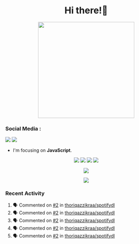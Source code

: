 <h1 align="center">Hi there!👋</h1>

<p align="center"><img src="https://avatars.githubusercontent.com/thoriqazzikraa" width="300" height="300"></p>

<h3 align="left">Social Media :</h3>
<a href="https://facebook.com/thoriqazzikra"><img src="https://img.icons8.com/color/48/000000/facebook.png"></a> <a href="https://instagram.com/nechlophomeria"><img src="https://img.icons8.com/fluency/48/000000/instagram-new.png"></a>

- I'm focusing on **JavaScript**.


<p align="center">
  <img src="https://img.shields.io/badge/-JavaScript-black?style=flat-square&logo=javascript" />
  <img src="https://img.shields.io/badge/-Node.js-black?style=flat-square&logo=Node.js" />
  <img src="https://img.shields.io/badge/-Git-black?style=flat-square&logo=git" />
  <img src="https://img.shields.io/badge/-GitHub-black?style=flat-square&logo=github" />
</p>
 
<p align="center"> 
  <img src="https://github-readme-stats-tazzikra-gmailcom.vercel.app/api?username=thoriqazzikraa&bg_color=30,e96443,904e95&title_color=fff&count_private=true&include_all_commits=false&text_color=fff&icon_color=fff&hide_border=true&show_icons=true" /></p>
  
<p align="center">
  <img src="https://github-readme-stats-tazzikra-gmailcom.vercel.app/api/top-langs?username=thoriqazzikraa&bg_color=30,e96443,904e95&title_color=fff&text_color=fff&hide_border=true&show_icons=true&layout=compact" /></p>

### Recent Activity

<!--START_SECTION:activity-->
1. 🗣 Commented on [#2](https://github.com/thoriqazzikraa/spotifydl/issues/2#issuecomment-2141788344) in [thoriqazzikraa/spotifydl](https://github.com/thoriqazzikraa/spotifydl)
2. 🗣 Commented on [#2](https://github.com/thoriqazzikraa/spotifydl/issues/2#issuecomment-2141787083) in [thoriqazzikraa/spotifydl](https://github.com/thoriqazzikraa/spotifydl)
3. 🗣 Commented on [#2](https://github.com/thoriqazzikraa/spotifydl/issues/2#issuecomment-2141726667) in [thoriqazzikraa/spotifydl](https://github.com/thoriqazzikraa/spotifydl)
4. 🗣 Commented on [#2](https://github.com/thoriqazzikraa/spotifydl/issues/2#issuecomment-2141549438) in [thoriqazzikraa/spotifydl](https://github.com/thoriqazzikraa/spotifydl)
5. 🗣 Commented on [#2](https://github.com/thoriqazzikraa/spotifydl/issues/2#issuecomment-2141275216) in [thoriqazzikraa/spotifydl](https://github.com/thoriqazzikraa/spotifydl)
<!--END_SECTION:activity-->

